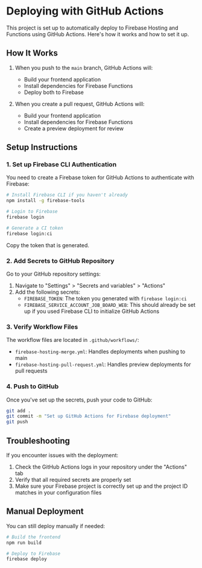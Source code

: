 # Deploying with GitHub Actions

This project is set up to automatically deploy to Firebase Hosting and Functions using GitHub Actions. Here's how it works and how to set it up.

## How It Works

1. When you push to the `main` branch, GitHub Actions will:
   - Build your frontend application
   - Install dependencies for Firebase Functions
   - Deploy both to Firebase

2. When you create a pull request, GitHub Actions will:
   - Build your frontend application
   - Install dependencies for Firebase Functions
   - Create a preview deployment for review

## Setup Instructions

### 1. Set up Firebase CLI Authentication

You need to create a Firebase token for GitHub Actions to authenticate with Firebase:

```bash
# Install Firebase CLI if you haven't already
npm install -g firebase-tools

# Login to Firebase
firebase login

# Generate a CI token
firebase login:ci
```

Copy the token that is generated.

### 2. Add Secrets to GitHub Repository

Go to your GitHub repository settings:
1. Navigate to "Settings" > "Secrets and variables" > "Actions"
2. Add the following secrets:
   - `FIREBASE_TOKEN`: The token you generated with `firebase login:ci`
   - `FIREBASE_SERVICE_ACCOUNT_JOB_BOARD_WEB`: This should already be set up if you used Firebase CLI to initialize GitHub Actions

### 3. Verify Workflow Files

The workflow files are located in `.github/workflows/`:
- `firebase-hosting-merge.yml`: Handles deployments when pushing to main
- `firebase-hosting-pull-request.yml`: Handles preview deployments for pull requests

### 4. Push to GitHub

Once you've set up the secrets, push your code to GitHub:

```bash
git add .
git commit -m "Set up GitHub Actions for Firebase deployment"
git push
```

## Troubleshooting

If you encounter issues with the deployment:

1. Check the GitHub Actions logs in your repository under the "Actions" tab
2. Verify that all required secrets are properly set
3. Make sure your Firebase project is correctly set up and the project ID matches in your configuration files

## Manual Deployment

You can still deploy manually if needed:

```bash
# Build the frontend
npm run build

# Deploy to Firebase
firebase deploy
```